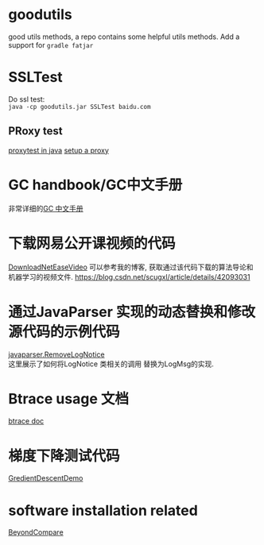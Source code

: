 # goodutils
good utils methods, a repo contains some helpful utils methods.
Add a support for 
`gradle fatjar`

# SSLTest
Do ssl test:<br>
`java -cp goodutils.jar SSLTest baidu.com`
## PRoxy test
[proxytest in java](src/network/ProxyTest.java)
[setup a proxy](src/network/ConfigAProxyByCCProxy.md)

# GC handbook/GC中文手册
非常详细的[GC 中文手册](gc_handbook_zh.md)

# 下载网易公开课视频的代码
[DownloadNetEaseVideo](src/netease/DownloadNetEaseVideo.java)
可以参考我的博客, 获取通过该代码下载的算法导论和机器学习的视频文件.
https://blog.csdn.net/scugxl/article/details/42093031

# 通过JavaParser 实现的动态替换和修改源代码的示例代码
[javaparser.RemoveLogNotice](src/javaparser/RemoveLogNotice.java) <br>
这里展示了如何将LogNotice 类相关的调用 替换为LogMsg的实现.

# Btrace usage 文档
[btrace doc](btrace_usage.md)

# 梯度下降测试代码
[GredientDescentDemo](src/GredientDescentDemo.java)


# software installation related

[BeyondCompare](softs/beyondCompare_onMac/readme.md)